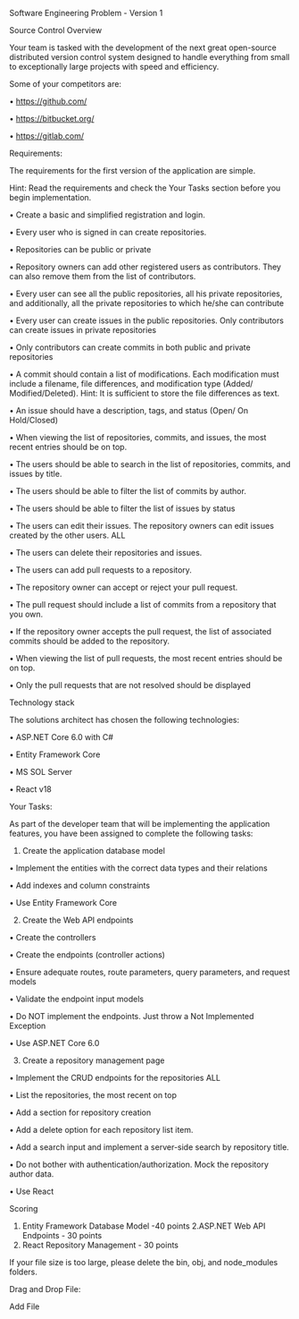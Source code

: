 Software Engineering Problem - Version 1

Source Control Overview

Your team is tasked with the development of the next great open-source distributed version control system designed to handle everything from small to exceptionally large projects with speed and efficiency.

Some of your competitors are:

• https://github.com/

• https://bitbucket.org/

• https://gitlab.com/

Requirements:

The requirements for the first version of the application are simple. 

Hint: Read the requirements and check the Your Tasks section before you begin implementation.

• Create a basic and simplified registration and login.

• Every user who is signed in can create repositories.

• Repositories can be public or private

• Repository owners can add other registered users as contributors. They can also remove them from the list of contributors.

• Every user can see all the public repositories, all his private repositories, and additionally, all the private repositories to which he/she can  contribute

• Every user can create issues in the public repositories. Only contributors can create issues in private repositories

• Only contributors can create commits in both public and private repositories

• A commit should contain a list of modifications. Each modification must include a filename, file differences, and modification type (Added/ Modified/Deleted). Hint: It is sufficient to store the file differences as text.

• An issue should have a description, tags, and status (Open/ On Hold/Closed)

• When viewing the list of repositories, commits, and issues, the most recent entries should be on top.

• The users should be able to search in the list of repositories, commits, and issues by title. 

• The users should be able to filter the list of commits by author.

• The users should be able to filter the list of issues by status

• The users can edit their issues. The repository owners can edit issues created by the other users.
ALL

• The users can delete their repositories and issues.

• The users can add pull requests to a repository.

• The repository owner can accept or reject your pull request.

• The pull request should include a list of commits from a repository that you own.

• If the repository owner accepts the pull request, the list of associated commits should be added to the repository.

• When viewing the list of pull requests, the most recent entries should be on top.

• Only the pull requests that are not resolved should be displayed


Technology stack

The solutions architect has chosen the following technologies:

• ASP.NET Core 6.0 with C#

• Entity Framework Core

• MS SOL Server

• React v18


Your Tasks:

As part of the developer team that will be implementing the application features, you have been assigned to complete the following tasks:

1. Create the application database model

• Implement the entities with the correct data types and their relations

• Add indexes and column constraints

• Use Entity Framework Core

2. Create the Web API endpoints

• Create the controllers

• Create the endpoints (controller actions)

• Ensure adequate routes, route parameters, query parameters, and request models

• Validate the endpoint input models

• Do NOT implement the endpoints. Just throw a Not Implemented Exception

• Use ASP.NET Core 6.0

3. Create a repository management page

• Implement the CRUD endpoints for the repositories
ALL

• List the repositories, the most recent on top

• Add a section for repository creation

• Add a delete option for each repository list item.

• Add a search input and implement a server-side search by repository title.

• Do not bother with authentication/authorization. Mock the repository author data.

• Use React

Scoring
1. Entity Framework Database Model -40 points
2.ASP.NET Web API Endpoints - 30 points
3. React Repository Management - 30 points


If your file size is too large, please delete the bin, obj, and node_modules folders.

Drag and Drop File:

Add File
